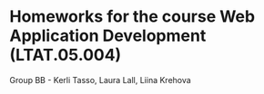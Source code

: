 # Homeworks for the course Web Application Development (LTAT.05.004)
Group BB - Kerli Tasso, Laura Lall, Liina Krehova
